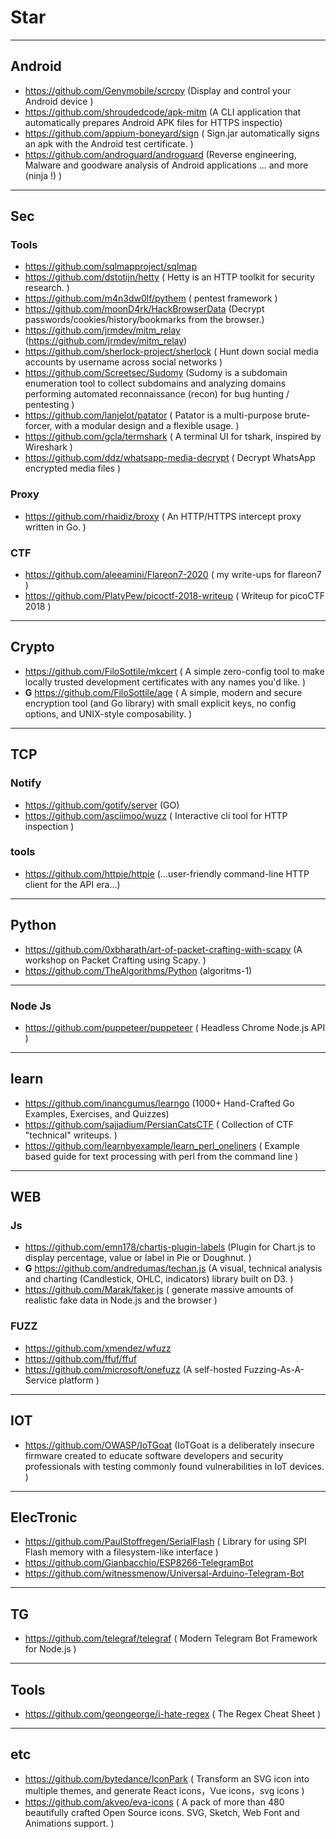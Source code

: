 # Star




----
## Android
- https://github.com/Genymobile/scrcpy (Display and control your Android device )
- https://github.com/shroudedcode/apk-mitm (A CLI application that automatically prepares Android APK files for HTTPS inspectio)
- https://github.com/appium-boneyard/sign ( Sign.jar automatically signs an apk with the Android test certificate. )
- https://github.com/androguard/androguard (Reverse engineering, Malware and goodware analysis of Android applications ... and more (ninja !) )


----
## Sec
### Tools
- https://github.com/sqlmapproject/sqlmap
- https://github.com/dstotijn/hetty ( Hetty is an HTTP toolkit for security research. )
- https://github.com/m4n3dw0lf/pythem ( pentest framework )
- https://github.com/moonD4rk/HackBrowserData (Decrypt passwords/cookies/history/bookmarks from the browser.)
- https://github.com/jrmdev/mitm_relay (https://github.com/jrmdev/mitm_relay)
- https://github.com/sherlock-project/sherlock ( Hunt down social media accounts by username across social networks )
- https://github.com/Screetsec/Sudomy (Sudomy is a subdomain enumeration tool to collect subdomains and analyzing domains performing automated reconnaissance (recon) for bug hunting / pentesting )
- https://github.com/lanjelot/patator ( Patator is a multi-purpose brute-forcer, with a modular design and a flexible usage. )
- https://github.com/gcla/termshark ( A terminal UI for tshark, inspired by Wireshark )
- https://github.com/ddz/whatsapp-media-decrypt ( Decrypt WhatsApp encrypted media files )

### Proxy
- https://github.com/rhaidiz/broxy ( An HTTP/HTTPS intercept proxy written in Go. )

### CTF
- https://github.com/aleeamini/Flareon7-2020 ( my write-ups for flareon7 )
- https://github.com/PlatyPew/picoctf-2018-writeup ( Writeup for picoCTF 2018 )
----
## Crypto
- https://github.com/FiloSottile/mkcert ( A simple zero-config tool to make locally trusted development certificates with any names you'd like. )
- **G** https://github.com/FiloSottile/age ( A simple, modern and secure encryption tool (and Go library) with small explicit keys, no config options, and UNIX-style composability. )

----
## TCP
### Notify
- https://github.com/gotify/server (GO)
- https://github.com/asciimoo/wuzz ( Interactive cli tool for HTTP inspection )

### tools
- https://github.com/httpie/httpie (...user-friendly command-line HTTP client for the API era...)

----
## Python
- https://github.com/0xbharath/art-of-packet-crafting-with-scapy (A workshop on Packet Crafting using Scapy. )
- https://github.com/TheAlgorithms/Python (algoritms-1)

----
### Node Js
- https://github.com/puppeteer/puppeteer ( Headless Chrome Node.js API )

----
## learn
- https://github.com/inancgumus/learngo (1000+ Hand-Crafted Go Examples, Exercises, and Quizzes)
- https://github.com/sajjadium/PersianCatsCTF ( Collection of CTF "technical" writeups. )
- https://github.com/learnbyexample/learn_perl_oneliners ( Example based guide for text processing with perl from the command line )

----
## WEB
### Js
- https://github.com/emn178/chartjs-plugin-labels (Plugin for Chart.js to display percentage, value or label in Pie or Doughnut. )
- **G** https://github.com/andredumas/techan.js (A visual, technical analysis and charting (Candlestick, OHLC, indicators) library built on D3. )
- https://github.com/Marak/faker.js ( generate massive amounts of realistic fake data in Node.js and the browser )

### FUZZ
- https://github.com/xmendez/wfuzz
- https://github.com/ffuf/ffuf
- https://github.com/microsoft/onefuzz (A self-hosted Fuzzing-As-A-Service platform )

----
## IOT
- https://github.com/OWASP/IoTGoat (IoTGoat is a deliberately insecure firmware created to educate software developers and security professionals with testing commonly found vulnerabilities in IoT devices. )

----
## ElecTronic
- https://github.com/PaulStoffregen/SerialFlash ( Library for using SPI Flash memory with a filesystem-like interface )
- https://github.com/Gianbacchio/ESP8266-TelegramBot
- https://github.com/witnessmenow/Universal-Arduino-Telegram-Bot

----
## TG
- https://github.com/telegraf/telegraf ( Modern Telegram Bot Framework for Node.js )

----
## Tools 
- https://github.com/geongeorge/i-hate-regex ( The Regex Cheat Sheet )

----
## etc
- https://github.com/bytedance/IconPark ( Transform an SVG icon into multiple themes, and generate React icons，Vue icons，svg icons )
- https://github.com/akveo/eva-icons ( A pack of more than 480 beautifully crafted Open Source icons. SVG, Sketch, Web Font and Animations support. )
